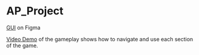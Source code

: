 # AP_Project



[GUI](https://www.figma.com/file/YIu9fM9MWcfaLQ9mS6beDv/AP_Project?node-id=0%3A1&t=8kasb98TPSZYCVJ1-1) on Figma

[Video Demo](https://drive.google.com/file/d/1YCRprpJn9CB6_rxYwGlsvSNtGTYYtVLG/view?usp=sharing) of the gameplay shows how to navigate and use each section of the game.
